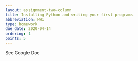 ```yaml
---
layout: assignment-two-column
title: Installing Python and writing your first programs
abbreviation: HW1
type: homework
due_date: 2020-04-14
ordering: 1
points: 5
---
```


See Google Doc